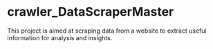 # crawler_DataScraperMaster
This project is aimed at scraping data from a website to extract useful information for analysis and insights.
